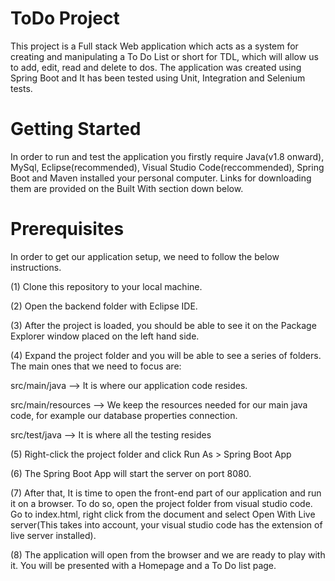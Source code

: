 # ToDo Project
This project is a Full stack Web application which acts as a system for creating and manipulating a To Do List or short for TDL, which will allow us to add, edit, read and delete to dos. The application was created using Spring Boot and It has been tested using Unit, Integration and Selenium tests.

# Getting Started
In order to run and test the application you firstly require Java(v1.8 onward), MySql, Eclipse(recommended), Visual Studio Code(reccommended), Spring Boot and Maven installed your personal computer. Links for downloading them are provided on the Built With section down below.

# Prerequisites
In order to get our application setup, we need to follow the below instructions.

(1) Clone this repository to your local machine.

(2) Open the backend folder with Eclipse IDE.

(3) After the project is loaded, you should be able to see it on the Package Explorer window placed on the left hand side.

(4) Expand the project folder and you will be able to see a series of folders. The main ones that we need to focus are:

src/main/java --> It is where our application code resides.

src/main/resources --> We keep the resources needed for our main java code, for example our database properties connection.

src/test/java --> It is where all the testing resides

(5) Right-click the project folder and click Run As > Spring Boot App

(6) The Spring Boot App will start the server on port 8080.

(7) After that, It is time to open the front-end part of our application and run it on a browser. To do so, open the project folder from visual studio code. Go to index.html, right click from the document and select Open With Live server(This takes into account, your visual studio code has the extension of live server installed).

(8) The application will open from the browser and we are ready to play with it. You will be presented with a Homepage and a To Do list page.
